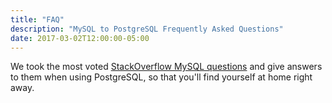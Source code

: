 ```yaml
---
title: "FAQ"
description: "MySQL to PostgreSQL Frequently Asked Questions"
date: 2017-03-02T12:00:00-05:00
---
```


We took the most voted [StackOverflow MySQL
questions](https://stackoverflow.com/questions/tagged/mysql?sort=votes&pageSize=15)
and give answers to them when using PostgreSQL, so that you'll find yourself
at home right away.

